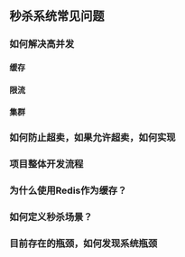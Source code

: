 ## 秒杀系统常见问题

### 如何解决高并发
#### 缓存


#### 限流

#### 集群

### 如何防止超卖，如果允许超卖，如何实现

### 项目整体开发流程

### 为什么使用Redis作为缓存？

### 如何定义秒杀场景？

### 目前存在的瓶颈，如何发现系统瓶颈
